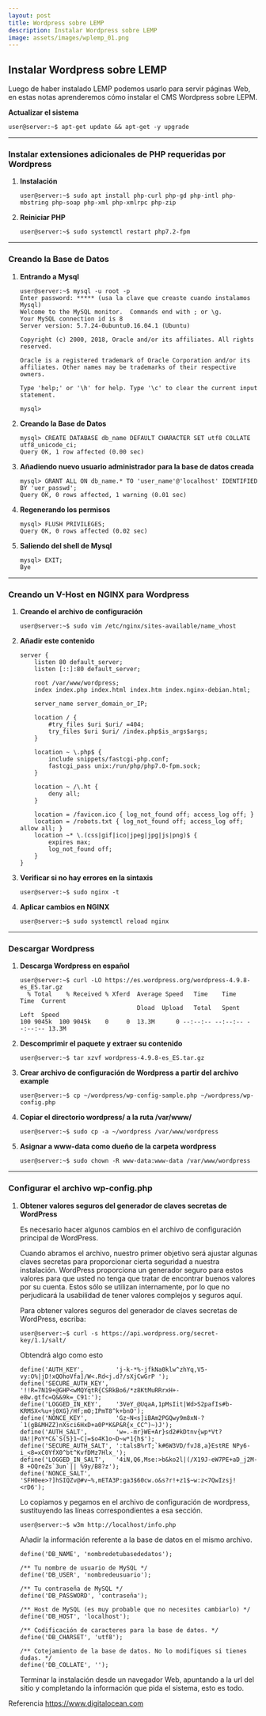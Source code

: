 ```yaml
---
layout: post
title: Wordpress sobre LEMP
description: Instalar Wordpress sobre LEMP
image: assets/images/wplemp_01.png
---
```

##  Instalar Wordpress sobre LEMP ##

Luego de haber instalado LEMP podemos usarlo para servir páginas Web, en estas notas aprenderemos cómo instalar el CMS Wordpress sobre LEPM.

**Actualizar el sistema**

   ```shell
   user@server:~$ apt-get update && apt-get -y upgrade 
   ```
------
### Instalar extensiones adicionales de PHP requeridas por Wordpress ###

1. **Instalación**

   ```shell
   user@server:~$ sudo apt install php-curl php-gd php-intl php-mbstring php-soap php-xml php-xmlrpc php-zip
   ```

2. **Reiniciar PHP**

   ```shell
   user@server:~$ sudo systemctl restart php7.2-fpm
   ```
------
### Creando la Base de Datos ###

1. **Entrando a Mysql**

   ```mysql
   user@server:~$ mysql -u root -p
   Enter password: ***** (usa la clave que creaste cuando instalamos Mysql)
   Welcome to the MySQL monitor.  Commands end with ; or \g.
   Your MySQL connection id is 8
   Server version: 5.7.24-0ubuntu0.16.04.1 (Ubuntu)
   
   Copyright (c) 2000, 2018, Oracle and/or its affiliates. All rights reserved.
   
   Oracle is a registered trademark of Oracle Corporation and/or its
   affiliates. Other names may be trademarks of their respective
   owners.
   
   Type 'help;' or '\h' for help. Type '\c' to clear the current input statement.
   
   mysql> 
   ```

2. **Creando la Base de Datos**

   ```mysql
   mysql> CREATE DATABASE db_name DEFAULT CHARACTER SET utf8 COLLATE utf8_unicode_ci;
   Query OK, 1 row affected (0.00 sec)
   ```

3. **Añadiendo nuevo usuario administrador para la base de datos creada**

   ```mysql
   mysql> GRANT ALL ON db_name.* TO 'user_name'@'localhost' IDENTIFIED BY 'uer_passwd';
   Query OK, 0 rows affected, 1 warning (0.01 sec)
   ```

4. **Regenerando los permisos**

   ```mysql
   mysql> FLUSH PRIVILEGES;
   Query OK, 0 rows affected (0.02 sec)
   ```

5. **Saliendo del shell de Mysql**

   ```mysql
   mysql> EXIT;
   Bye
   ```
------

### Creando un V-Host en NGINX para Wordpress ###

1. **Creando el archivo de configuración**

   ```shell
   user@server:~$ sudo vim /etc/nginx/sites-available/name_vhost
   ```

2. **Añadir este contenido**

   ```nginx
   server {
       listen 80 default_server;
       listen [::]:80 default_server;
   
       root /var/www/wordpress;
       index index.php index.html index.htm index.nginx-debian.html;
   
       server_name server_domain_or_IP;
   
       location / {
           #try_files $uri $uri/ =404;
           try_files $uri $uri/ /index.php$is_args$args;
       }
   
       location ~ \.php$ {
           include snippets/fastcgi-php.conf;
           fastcgi_pass unix:/run/php/php7.0-fpm.sock;
       }
   
       location ~ /\.ht {
           deny all;
       }
   
       location = /favicon.ico { log_not_found off; access_log off; }
       location = /robots.txt { log_not_found off; access_log off; allow all; }
       location ~* \.(css|gif|ico|jpeg|jpg|js|png)$ {
           expires max;
           log_not_found off;
       }
   }
   ```
3. **Verificar si no hay errores en la sintaxis**

   ```nginx
   user@server:~$ sudo nginx -t
   ```
4. **Aplicar cambios en NGINX**
   ```shell
   user@server:~$ sudo systemctl reload nginx 
   ```

------

### Descargar Wordpress ###

1. **Descarga Wordpress en español**

   ```shell
   user@server:~$ curl -LO https://es.wordpress.org/wordpress-4.9.8-es_ES.tar.gz
     % Total    % Received % Xferd  Average Speed   Time    Time     Time  Current
                                    Dload  Upload   Total   Spent    Left  Speed
   100 9045k  100 9045k    0     0  13.3M      0 --:--:-- --:--:-- --:--:-- 13.3M
   ```
2. **Descomprimir el paquete y extraer su contenido**

   ```shell
   user@server:~$ tar xzvf wordpress-4.9.8-es_ES.tar.gz
   ```
3. **Crear archivo de configuración de Wordpress a partir del archivo example**

   ```shell
   user@server:~$ cp ~/wordpress/wp-config-sample.php ~/wordpress/wp-config.php
   ```
4. **Copiar el directorio wordpress/ a la ruta /var/www/**

   ```shell
   user@server:~$ sudo cp -a ~/wordpress /var/www/wordpress
   ```
5. **Asignar a www-data como dueño de la carpeta wordpress**

   ```shell
   user@server:~$ sudo chown -R www-data:www-data /var/www/wordpress
   ```

------

### Configurar el archivo wp-config.php ###

1. **Obtener valores seguros del generador de claves secretas de WordPress**

   Es necesario hacer algunos cambios en el archivo de configuración principal de WordPress.

   Cuando abramos el archivo, nuestro primer objetivo será ajustar algunas claves secretas para proporcionar cierta seguridad a nuestra instalación. WordPress proporciona un generador seguro para estos valores para que usted no tenga que tratar de encontrar buenos valores por su cuenta. Estos sólo se utilizan internamente, por lo que no perjudicará la usabilidad de tener valores complejos y seguros aquí.

   Para obtener valores seguros del generador de claves secretas de WordPress, escriba:

   ```shell
   user@server:~$ curl -s https://api.wordpress.org/secret-key/1.1/salt/
   ```

   Obtendrá algo como esto

   ```php+HTML
   define('AUTH_KEY',         'j-k-*%-jfkNa0klw^zhYq,V5-vy:O%|jD!xQOhoVfa]/W<.Rd<j.d?/sXjCwGrP ');
   define('SECURE_AUTH_KEY',  '!!R=7N19+@GHP<wMQYqtR{CSRkBo6/*z8KtMuRRrxH+-e8w.gtfc=Q&&9k=_C91:');
   define('LOGGED_IN_KEY',    '3VeY_@UqaA,1pMsIit|Wd>S2pafIs#b-KRMSX<%u+j0XG}/Hf;mO;IPmT8^k+bnO');
   define('NONCE_KEY',        'Gz~N<s]iBAm2PGQwy9m8xN-?`1(gB&MHZZ)nXsci6HxD+a0P*K&P&R{x_CC^)~)J');
   define('AUTH_SALT',        'w=.-mr}WE+Ar}sd2#kDtnv{wp*Vt?UA!|PoY*C&`S(5}1~C|=$o4K1o~D~w*1{h$');
   define('SECURE_AUTH_SALT', ':talsB%rT;`k#6W3VD/fvJ8,a}EstRE NPy6-i_<8=xC0YfX0^bt^KvfDMz7Hlx_');
   define('LOGGED_IN_SALT',   '4iN,Q6,Mse:>b&ko2l|(/X19J-eW7PE+aD_j2M-B +OQreZs`3un`|| %9y/B8?z');
   define('NONCE_SALT',       'SFH0ee>?]hSIQZv@#v~%,mETA3P:ga3$60cw.o&s?r!+z1$~w:z<7QwIzsj!<rD6');
   ```

   Lo copiamos y pegamos en el archivo de configuración de wordpress, sustituyendo las líneas correspondientes a esa sección.

   ```shell
   user@server:~$ w3m http://localhost/info.php
   ```

   Añadir la información referente a la base de datos en el mismo archivo.

   ```php+HTML
   define('DB_NAME', 'nombredetubasededatos');
   
   /** Tu nombre de usuario de MySQL */
   define('DB_USER', 'nombredeusuario');
   
   /** Tu contraseña de MySQL */
   define('DB_PASSWORD', 'contraseña');
   
   /** Host de MySQL (es muy probable que no necesites cambiarlo) */
   define('DB_HOST', 'localhost');
   
   /** Codificación de caracteres para la base de datos. */
   define('DB_CHARSET', 'utf8');
   
   /** Cotejamiento de la base de datos. No lo modifiques si tienes dudas. */
   define('DB_COLLATE', '');
   ```

   Terminar la instalación desde un navegador Web, apuntando a la url del sitio y completando la información que pida el sistema, esto es todo.

Referencia https://www.digitalocean.com